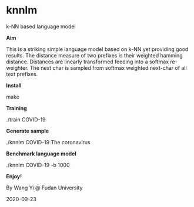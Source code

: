# knnlm
k-NN based language model

**Aim**

This is a striking simple language model based on k-NN yet providing good results. The distance measure of two prefixes is their weighted hamming distance. Distances are linearly transformed feeding into a softmax re-weighter. The next char is sampled from softmax weighted next-char of all text prefixes.

**Install**

make

**Training**

./train COVID-19

**Generate sample**

./knnlm COVID-19 The coronavirus

**Benchmark language model**

./knnlm COVID-19 -b 1000

**Enjoy!**

By Wang Yi @ Fudan University

2020-09-23

